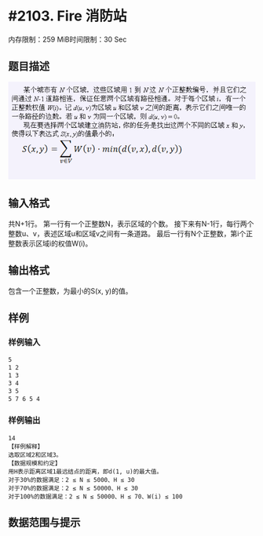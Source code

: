 # #2103. Fire 消防站

内存限制：259 MiB时间限制：30 Sec

## 题目描述

![](images/2103.jpg)

## 输入格式

共N+1行。
第一行有一个正整数N，表示区域的个数。
接下来有N-1行，每行两个整数u、v，表述区域u和区域v之间有一条道路。
最后一行有N个正整数，第i个正整数表示区域i的权值W(i)。

## 输出格式

包含一个正整数，为最小的S(x, y)的值。

## 样例

### 样例输入

    
    5
    1 2
    1 3
    3 4
    3 5
    5 7 6 5 4	
    

### 样例输出

    
    14
    【样例解释】
    选取区域2和区域3。
    【数据规模和约定】
    用H表示距离区域1最远结点的距离，即d(1, u)的最大值。
    对于30%的数据满足：2 ≤ N ≤ 5000、H ≤ 30
    对于70%的数据满足：2 ≤ N ≤ 50000、H ≤ 30
    对于100%的数据满足：2 ≤ N ≤ 50000、H ≤ 70、W(i) ≤ 100
    
    
    

## 数据范围与提示
